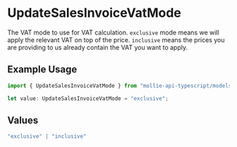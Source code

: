 # UpdateSalesInvoiceVatMode

The VAT mode to use for VAT calculation. `exclusive` mode means we will apply the relevant VAT on top of the
price. `inclusive` means the prices you are providing to us already contain the VAT you want to apply.

## Example Usage

```typescript
import { UpdateSalesInvoiceVatMode } from "mollie-api-typescript/models/operations";

let value: UpdateSalesInvoiceVatMode = "exclusive";
```

## Values

```typescript
"exclusive" | "inclusive"
```